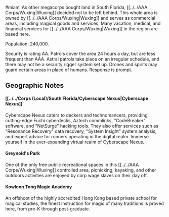 #miami
As other megacorps bought land in South Florida, [[../../AAA Corps/Wuxing|Wuxing]] decided not to be left behind. This whole area is owned by [[../../AAA Corps/Wuxing|Wuxing]] and serves as commercial areas, including magical goods and services. Many vacation, medical, and financial services for [[../../AAA Corps/Wuxing|Wuxing]] in the region are based here.   
  
Population: 240,000.  
  
Security is rating AA. Patrols cover the area 24 hours a day, but are less frequent than AAA. Astral patrols take place on an irregular schedule, and there may not be a security rigger system set up. Drones and spirits may guard certain areas in place of humans. Response is prompt.

## Geographic Notes

#### [[../../Corps (Local)/South Florida/Cyberscape Nexus|Cyberscape Nexus]]

Cyberscape Nexus caters to deckers and technomancers, providing cutting-edge Fuchi cyberdecks, Aztech commlinks, "CodeBreaker" software, and "NetSurge" hacking tools. They also offer services such as "Resonance Recovery" data recovery, "System Insight" system analysis, and expert advice for runners operating in the digital realm. Immerse yourself in the ever-expanding virtual realm of Cyberscape Nexus.

#### Greynold's Park

One of the only free public recreational spaces in this [[../../AAA Corps/Wuxing|Wuxing]] controlled area, picnicking, kayaking, and other outdoors activities are enjoyed by corp wage slaves on their day off.

#### Kowloon Tong Magic Academy

An offshoot of the highly accredited Hong Kong based private school for magical studies, the finest instruction for magic of many traditions is proved here, from pre-K through post-graduate.